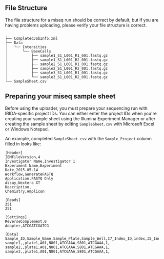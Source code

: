 ## File Structure

The file structure for a miseq run should be correct by default, but if you are having problems uploading, please verify your file structure is correct.

```
.
├── CompletedJobInfo.xml
├── Data
│   └── Intensities
│       └── BaseCalls
│           ├── sample1_S1_L001_R1_001.fastq.gz
│           ├── sample1_S1_L001_R2_001.fastq.gz
│           ├── sample2_S1_L001_R1_001.fastq.gz
│           ├── sample2_S1_L001_R2_001.fastq.gz
│           ├── sample3_S1_L001_R1_001.fastq.gz
│           └── sample3_S1_L001_R2_001.fastq.gz
└── SampleSheet.csv
```

## Preparing your miseq sample sheet
Before using the uploader, you must prepare your sequencing run with IRIDA-specific project IDs. You can either enter the project IDs when you're creating your sample sheet using the Illumina Experiment Manager or after creating the sample sheet by editing `SampleSheet.csv` with Microsoft Excel or Windows Notepad.

An example, completed `SampleSheet.csv` with the `Sample_Project` column filled in looks like:

```
[Header]
IEMFileVersion,4
Investigator Name,Investigator 1
Experiment Name,Experiment
Date,2015-05-14
Workflow,GenerateFASTQ
Application,FASTQ Only
Assay,Nextera XT
Description,
Chemistry,Amplicon

[Reads]
251
251

[Settings]
ReverseComplement,0
Adapter,ATCGATCGATCG

[Data]
Sample_ID,Sample_Name,Sample_Plate,Sample_Well,I7_Index_ID,index,I5_Index_ID,index2,Sample_Project,Description
sample1,,plate1,A01,N801,ATCGAAA,S801,ATCGAAA,1,
sample2,,plate1,A01,N801,ATCGAAA,S801,ATCGAAA,1,
sample3,,plate1,A01,N801,ATCGAAA,S801,ATCGAAA,1,
```